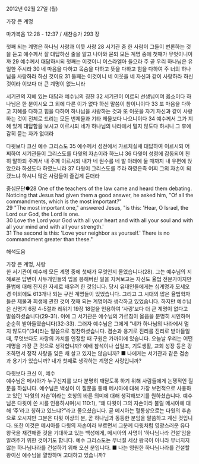2012년 02월 27일 (월)

가장 큰 계명



마가복음 12:28 - 12:37 / 새찬송가 293 장


첫째 되는 계명은 하나님 사랑과 이웃 사랑
28 서기관 중 한 사람이 그들이 변론하는 것을 듣고 예수께서 잘 대답하신 줄을 알고 나아와 묻되 모든 계명 중에 첫째가 무엇이니이까 29 예수께서 대답하시되 첫째는 이것이니 이스라엘아 들으라 주 곧 우리 하나님은 유일한 주시라 30 네 마음을 다하고 목숨을 다하고 뜻을 다하고 힘을 다하여 주 너의 하나님을 사랑하라 하신 것이요 31 둘째는 이것이니 네 이웃을 네 자신과 같이 사랑하라 하신 것이라 이보다 더 큰 계명이 없느니라

서기관의 지혜 있는 대답과 예수님의 칭찬
32 서기관이 이르되 선생님이여 옳소이다 하나님은 한 분이시요 그 외에 다른 이가 없다 하신 말씀이 참이니이다 33 또 마음을 다하고 지혜를 다하고 힘을 다하여 하나님을 사랑하는 것과 또 이웃을 자기 자신과 같이 사랑하는 것이 전체로 드리는 모든 번제물과 기타 제물보다 나으니이다 34 예수께서 그가 지혜 있게 대답함을 보시고 이르시되 네가 하나님의 나라에서 멀지 않도다 하시니 그 후에 감히 묻는 자가 없더라

다윗보다 크신 예수 그리스도
35 예수께서 성전에서 가르치실새 대답하여 이르시되 어찌하여 서기관들이 그리스도를 다윗의 자손이라 하느냐 36 다윗이 성령에 감동되어 친히 말하되 주께서 내 주께 이르시되 내가 네 원수를 네 발 아래에 둘 때까지 내 우편에 앉았으라 하셨도다 하였느니라 37 다윗이 그리스도를 주라 하였은즉 어찌 그의 자손이 되겠느냐 하시니 많은 사람들이 즐겁게 듣더라

중심문단●28 One of the teachers of the law came and heard them debating. Noticing that Jesus had given them a good answer, he asked him, "Of all the commandments, which is the most important?"   
29 "The most important one," answered Jesus, "is this: 'Hear, O Israel, the Lord our God, the Lord is one.   
30 Love the Lord your God with all your heart and with all your soul and with all your mind and with all your strength.'   
31 The second is this: 'Love your neighbor as yourself.' There is no commandment greater than these."

해석도움





가장 큰 계명, 사랑  
한 서기관이 예수께 모든 계명 중에 첫째가 무엇인지 물었습니다(28). 그는 예수님의 지혜로운 답변이 사두개인들의 입을 봉해버린 일을 지켜보고는 자신도 율법 전문가이지만 율법에 대해 진지한 자세로 배우려 한 것입니다. 당시 유대인들에게는 십계명과 모세오경 이외에도 613개나 되는 구전 계명들이 있었습니다. 그리고 그 시대의 많은 율법학자들은 제물과 희생에 관한 것이 첫째 되는 계명이라 생각하고 있었습니다. 하지만 예수님은 신명기 6장 4-5절과 레위기 19장 18절을 인용하여 ‘사랑’보다 더 큰 계명이 없다고 말씀하셨습니다(29-31). 이에 그 서기관은 예수님의 가르침이 옳음을 분명히 시인하며 순순히 받아들였습니다(32-33). 그러자 예수님은 그에게 “네가 하나님의 나라에서 멀지 않도다”(34)라는 말씀으로 칭찬하셨습니다. 겸손과 용기로 진리를 진리로 받아들일 때, 무엇보다도 사랑의 가치를 인정할 때 구원은 가까이에 있습니다. 오늘날 우리는 어떤 계명을 가장 큰 것으로 생각합니까? 예배 참석이나 십일조, 기도생활, 교회 성장 등은 강조하면서 정작 사랑을 잊은 채 살고 있지는 않습니까?
■ 나에게는 서기관과 같은 겸손과 용기가 있습니까? 내가 첫째로 생각하는 계명은 사랑입니까?

다윗보다 크신 이, 예수  
예수님은 메시아가 누구신지를 보다 분명히 깨닫도록 하기 위해 사람들에게 논쟁적인 질문을 하십니다. 예수님은 백성이 이 질문을 통해 메시아에 대해 가장 보편적으로 사용하고 있던 ‘다윗의 자손’이라는 호칭의 바른 의미에 대해 생각해보기를 원하셨습니다. 예수님은 다윗이 쓴 시를 인용하시며(시 110:1), “왜 다윗이 그의 자손이라 불릴 메시아에 대해 ‘주’라고 칭하고 있느냐?”라고 물으셨습니다. 곧 메시아는 혈통상으로는 다윗의 후손으로 오시지만 그분은 다윗 이상의 분, 곧 하나님과 동등한 분임을 말씀하고 계신 것입니다. 또한 이것은 메시아를 다윗의 자손이라 부르면서 그분께 다윗처럼 영광스러운 유다 왕국을 재건해줄 것을 기대하고 있는 백성에게, 메시아의 사명이 ‘하나님나라 건설’임을 알려주기 위한 것이기도 합니다. 예수 그리스도는 무너질 세상 왕국이 아니라 무너지지 않는 하나님나라를 건설하기 위해 오신 분입니다.
■ 나는 영원한 하나님나라를 건설할 왕이신 예수님을 열망하며 고대하고 있습니까?